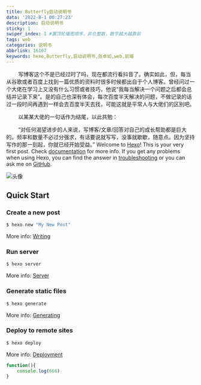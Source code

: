 ```yaml
---
title: Butterfly启动说明书
data: '2022-8-1 00:27:23'
description: 启动说明书
sticky: 1
swiper_index: 1 #置顶轮播图顺序，非负整数，数字越大越靠前
tags: web
categories: 说明书
abbrlink: 16107
keywords: hexo,Butterfly,启动说明书,张卓如,web,前端
---
```

     写博客这个不是已经过时了吗，现在都流行看抖音了。确实如此，但，每当从谷歌或者百度上找到一篇优质的资料时很多时候都出自于个人博客。曾经问过一个大佬在学习上又没有什么习惯或者技巧，他说“我每当解决一个问题之后都会总结并记录下来”。是的自己也深有体会，每次百度半天解决的问题，不做记录的话过一段时间再遇到一样会去百度半天去找，可能这就是平常人与大佬们的区别吧。

     以某某大佬的一句话作为结尾，以此共勉：

     “对任何渴望进步的人来说，写博客/文章/回答对自己的成长帮助都是巨大的。频率和数量不必过分强求，有话要说就写写，没事就歇歇，随意点。因为坚持写作的那一刻起，你就已经开始受益。”
Welcome to [Hexo](https://hexo.io/)! This is your very first post. Check [documentation](https://hexo.io/docs/) for more info. If you get any problems when using Hexo, you can find the answer in [troubleshooting](https://hexo.io/docs/troubleshooting.html) or you can ask me on [GitHub](https://github.com/hexojs/hexo/issues).

![头像](https://picsum.photos/id/15/2500/1667)
## Quick Start

### Create a new post

``` bash
$ hexo new "My New Post"
```

More info: [Writing](https://hexo.io/docs/writing.html)

### Run server

``` bash
$ hexo server
```

More info: [Server](https://hexo.io/docs/server.html)

### Generate static files

``` bash
$ hexo generate
```

More info: [Generating](https://hexo.io/docs/generating.html)

### Deploy to remote sites

``` bash
$ hexo deploy
```

More info: [Deployment](https://hexo.io/docs/one-command-deployment.html)

``` js
function(){
    console.log(666)
}
```
